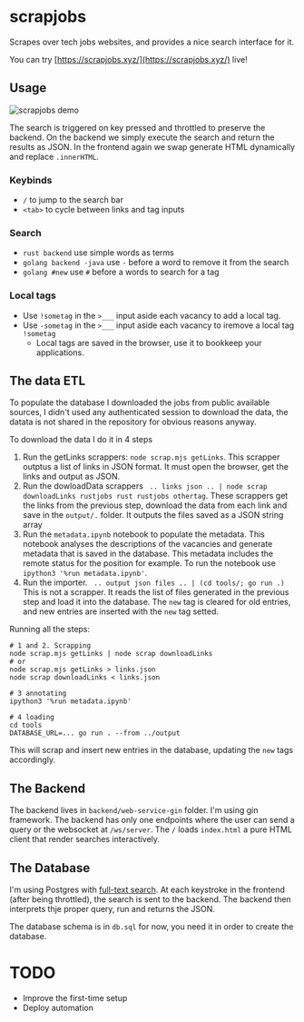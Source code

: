 # scrapjobs

Scrapes over tech jobs websites, and provides a
nice search interface for it.

You can try [https://scrapjobs.xyz/](https://scrapjobs.xyz/) live!

## Usage

![scrapjobs demo](images/scrapjobs.gif)

The search is triggered on key pressed and throttled to preserve the backend.
On the backend we simply execute the search and return the results as JSON. In
the frontend again we swap generate HTML dynamically and replace `.innerHTML`.

### Keybinds

* `/` to jump to the search bar
* `<tab>` to cycle between links and tag inputs

### Search

* `rust backend` use simple words as terms 
* `golang backend -java` use `-` before a word to remove it from the search
* `golang #new` use `#` before a words to search for a tag

### Local tags

* Use `!sometag` in the `>___` input aside each vacancy to add a local tag.
* Use `-sometag` in the `>___` input aside each vacancy to iremove a local tag `!sometag`
    * Local tags are saved in the browser, use it to bookkeep your applications. 

## The data ETL

To populate the database I downloaded the jobs from public available sources,
I didn't used any authenticated session to download the data, the datata is not
shared in the repository for obvious reasons anyway.

To download the data I do it in 4 steps 

1. Run the getLinks scrappers: `node scrap.mjs getLinks`. This scrapper
   outptus a list of links in JSON format. It must open the browser, get the
   links and output as JSON.
2. Run the dowloadData scrappers ` .. links json .. | node scrap downloadLinks
 rustjobs rust rustjobs othertag`. These scrappers get the links from the
   previous step, download the data from each link and save in the `output/.`
   folder. It outputs the files saved as a JSON string array
3. Run the `metadata.ipynb` notebook to populate the metadata. This notebook
   analyses the descriptions of the vacancies and generate metadata that is
   saved in the database. This metadata includes the remote status for the
   position for example. To run the notebook use `ipython3 '%run metadata.ipynb'`.
4. Run the importer. ` .. output json files .. | (cd tools/; go run .)` This is
   not a scrapper. It reads the list of files generated in the previous step
   and load it into the database. The `new` tag is cleared for old entries, and
   new entries are inserted with the `new` tag setted.

Running all the steps:

```
# 1 and 2. Scrapping
node scrap.mjs getLinks | node scrap downloadLinks
# or 
node scrap.mjs getLinks > links.json
node scrap downloadLinks < links.json

# 3 annotating
ipython3 '%run metadata.ipynb'

# 4 loading
cd tools
DATABASE_URL=... go run . --from ../output
```

This will scrap and insert new entries in the database, updating the
`new` tags accordingly.

## The Backend

The backend lives in `backend/web-service-gin` folder. I'm using gin framework.
The backend has only one endpoints where the user can send a query or the websocket
at `/ws/server`. The `/` loads `index.html` a pure HTML client that
render searches interactively.

## The Database

I'm using Postgres with [full-text search](https://www.postgresql.org/docs/current/textsearch.html).
At each keystroke in the frontend (after being throttled), the search is sent to the backend. The
backend then interprets thje proper query, run and returns the JSON.

The database schema is in `db.sql` for now, you need it in order to create the database.


# TODO

* Improve the first-time setup 
* Deploy automation
